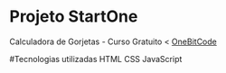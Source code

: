 # Projeto StartOne

Calculadora de Gorjetas - Curso Gratuito <
<a href="https://start.onebitcode.com/">OneBitCode</a>

#Tecnologias utilizadas
HTML
CSS
JavaScript
